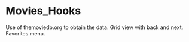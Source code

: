 # Movies_Hooks
 Use of themoviedb.org to obtain the data. Grid view with back and next. Favorites menu.
